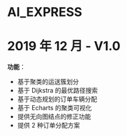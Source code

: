 # AI_EXPRESS
# 2019 年 12 月 - V1.0
**功能**：
- 基于聚类的运送簇划分
- 基于 Dijkstra 的最优路径搜索
- 基于动态规划的订单车辆分配
- 基于 Echarts 的聚类可视化
- 提供无向图结点的修正功能
- 提供 2 种订单分配方案
